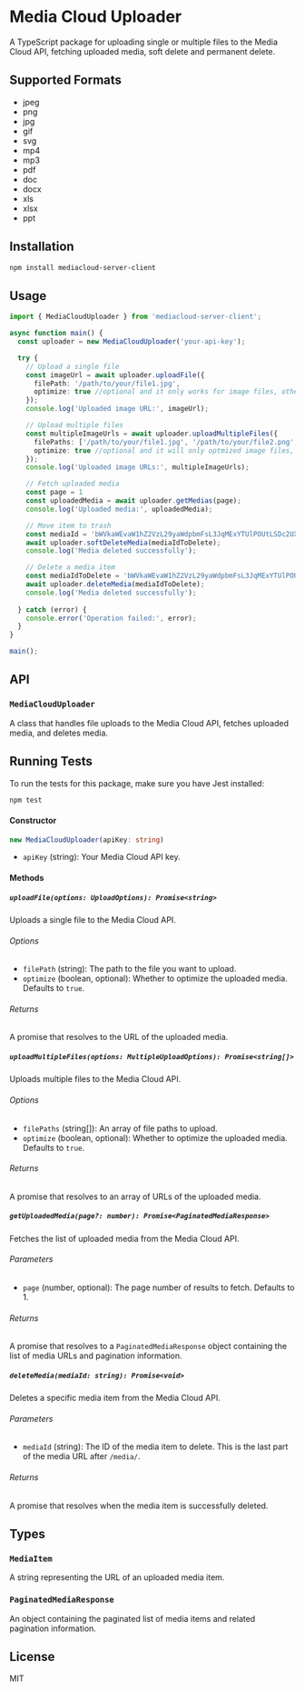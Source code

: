 # Media Cloud Uploader

A TypeScript package for uploading single or multiple files to the Media Cloud API, fetching uploaded media, soft delete and permanent delete.

## Supported Formats
- jpeg
- png
- jpg
- gif
- svg
- mp4
- mp3
- pdf
- doc
- docx
- xls
- xlsx
- ppt

## Installation

```bash
npm install mediacloud-server-client
```

## Usage

```typescript
import { MediaCloudUploader } from 'mediacloud-server-client';

async function main() {
  const uploader = new MediaCloudUploader('your-api-key');

  try {
    // Upload a single file
    const imageUrl = await uploader.uploadFile({
      filePath: '/path/to/your/file1.jpg',
      optimize: true //optional and it only works for image files, other file type will not be optimized
    });
    console.log('Uploaded image URL:', imageUrl);

    // Upload multiple files
    const multipleImageUrls = await uploader.uploadMultipleFiles({
      filePaths: ['/path/to/your/file1.jpg', '/path/to/your/file2.png', '/path/to/your/file3.gif'],
      optimize: true //optional and it will only optmized image files, other file type will not be optimized
    });
    console.log('Uploaded image URLs:', multipleImageUrls);

    // Fetch uploaded media
    const page = 1
    const uploadedMedia = await uploader.getMedias(page);
    console.log('Uploaded media:', uploadedMedia);

    // Move item to trash
    const mediaId = 'bWVkaWEvaW1hZ2VzL29yaWdpbmFsL3JqMExYTUlPOUtLSDc2UXRwZkRIeEJ6NGwzN1VIb01aVWdUbnR0cVcucG5n';
    await uploader.softDeleteMedia(mediaIdToDelete);
    console.log('Media deleted successfully');

    // Delete a media item
    const mediaIdToDelete = 'bWVkaWEvaW1hZ2VzL29yaWdpbmFsL3JqMExYTUlPOUtLSDc2UXRwZkRIeEJ6NGwzN1VIb01aVWdUbnR0cVcucG5n';
    await uploader.deleteMedia(mediaIdToDelete);
    console.log('Media deleted successfully');
    
  } catch (error) {
    console.error('Operation failed:', error);
  }
}

main();
```

## API

### `MediaCloudUploader`

A class that handles file uploads to the Media Cloud API, fetches uploaded media, and deletes media.

## Running Tests

To run the tests for this package, make sure you have Jest installed:

```bash
npm test
```

#### Constructor

```typescript
new MediaCloudUploader(apiKey: string)
```

- `apiKey` (string): Your Media Cloud API key.

#### Methods

##### `uploadFile(options: UploadOptions): Promise<string>`

Uploads a single file to the Media Cloud API.

###### Options

- `filePath` (string): The path to the file you want to upload.
- `optimize` (boolean, optional): Whether to optimize the uploaded media. Defaults to `true`.

###### Returns

A promise that resolves to the URL of the uploaded media.

##### `uploadMultipleFiles(options: MultipleUploadOptions): Promise<string[]>`

Uploads multiple files to the Media Cloud API.

###### Options

- `filePaths` (string[]): An array of file paths to upload.
- `optimize` (boolean, optional): Whether to optimize the uploaded media. Defaults to `true`.

###### Returns

A promise that resolves to an array of URLs of the uploaded media.

##### `getUploadedMedia(page?: number): Promise<PaginatedMediaResponse>`

Fetches the list of uploaded media from the Media Cloud API.

###### Parameters

- `page` (number, optional): The page number of results to fetch. Defaults to 1.

###### Returns

A promise that resolves to a `PaginatedMediaResponse` object containing the list of media URLs and pagination information.

##### `deleteMedia(mediaId: string): Promise<void>`

Deletes a specific media item from the Media Cloud API.

###### Parameters

- `mediaId` (string): The ID of the media item to delete. This is the last part of the media URL after `/media/`.

###### Returns

A promise that resolves when the media item is successfully deleted.

## Types

### `MediaItem`

A string representing the URL of an uploaded media item.

### `PaginatedMediaResponse`

An object containing the paginated list of media items and related pagination information.

## License

MIT
